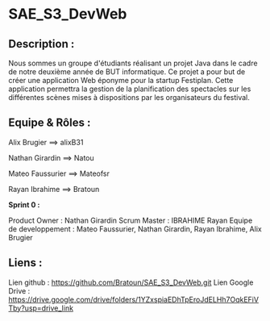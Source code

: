 # SAE_S3_DevWeb

## Description : 

Nous sommes un groupe d'étudiants réalisant un projet Java dans le cadre de notre deuxième année de BUT informatique.
Ce projet a pour but de créer une application Web éponyme pour la startup Festiplan. Cette application permettra la gestion de la planification des spectacles sur les différentes scènes mises à dispositions par les organisateurs du festival.

## Equipe & Rôles : 

Alix Brugier     ==> alixB31 

Nathan Girardin  ==> Natou    

Mateo Faussurier ==> Mateofsr 

Rayan Ibrahime    ==> Bratoun

**Sprint 0 :**

Product Owner : Nathan Girardin
Scrum Master : IBRAHIME Rayan
Equipe de developpement : Mateo Faussurier, Nathan Girardin, Rayan Ibrahime, Alix Brugier

## Liens : 
Lien github : https://github.com/Bratoun/SAE_S3_DevWeb.git
Lien Google Drive : https://drive.google.com/drive/folders/1YZxspiaEDhTpEroJdELHh7OqkEFiVTby?usp=drive_link
